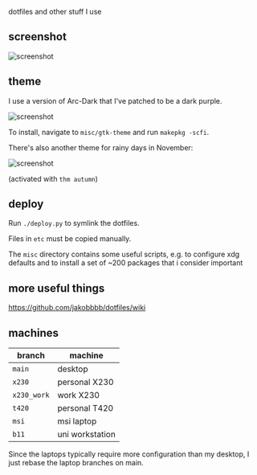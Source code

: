 dotfiles and other stuff I use

## screenshot
![screenshot](https://gist.githubusercontent.com/jakobbbb/59c7330f0bc29ebef697bb40e421349f/raw/neofetch.png)

## theme
I use a version of Arc-Dark that I've patched to be a dark purple.

![screenshot](https://gist.githubusercontent.com/jakobbbb/59c7330f0bc29ebef697bb40e421349f/raw/theme.png)

To install, navigate to `misc/gtk-theme` and run `makepkg -scfi`.

There's also another theme for rainy days in November:

![screenshot](https://gist.githubusercontent.com/jakobbbb/59c7330f0bc29ebef697bb40e421349f/raw/autumn.png)

(activated with `thm autumn`)

## deploy
Run `./deploy.py` to symlink the dotfiles.

Files in `etc` must be copied manually.

The `misc` directory contains some useful scripts, e.g. to configure
xdg defaults and to install a set of ~200 packages that i consider
important

## more useful things
https://github.com/jakobbbb/dotfiles/wiki

## machines
| branch | machine |
|-|-|
| `main`| desktop |
| `x230` | personal X230 |
| `x230_work` | work X230 |
| `t420` | personal T420 |
| `msi` | msi laptop |
| `b11` | uni workstation |

Since the laptops typically require more configuration than my desktop,
I just rebase the laptop branches on main.
